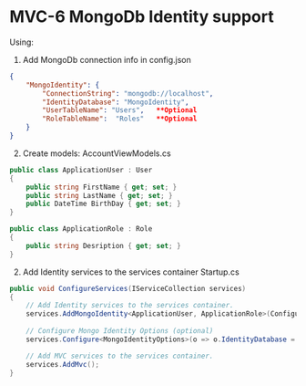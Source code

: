 # MVC-6 MongoDb Identity support
Using:

1. Add MongoDb connеction info in config.json
```json
{
	"MongoIdentity": {
		"ConnectionString": "mongodb://localhost",
		"IdentityDatabase": "MongoIdentity",
		"UserTableName": "Users",   **Optional
		"RoleTableName":  "Roles"   **Optional
	}
}
```
2. Create models: AccountViewModels.cs
```c#
public class ApplicationUser : User
{
	public string FirstName { get; set; }
	public string LastName { get; set; } 
	public DateTime BirthDay { get; set; }
}

public class ApplicationRole : Role
{
	public string Desription { get; set; }
}
```
2. Add Identity services to the services container Startup.cs
```c#
public void ConfigureServices(IServiceCollection services)
{
	// Add Identity services to the services container.
	services.AddMongoIdentity<ApplicationUser, ApplicationRole>(Configuration);
	
	// Configure Mongo Identity Options (optional)
	services.Configure<MongoIdentityOptions>(o => o.IdentityDatabase = "MongoIdentity");

	// Add MVC services to the services container.
	services.AddMvc();
}
```



